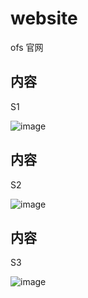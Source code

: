 website
=======

ofs 官网

## 内容

S1

![image](https://user-images.githubusercontent.com/2378632/35318250-71c057b2-0115-11e8-837d-e0786f2dd93a.png)

## 内容

S2

![image](https://user-images.githubusercontent.com/2378632/35318250-71c057b2-0115-11e8-837d-e0786f2dd93a.png)

## 内容

S3

![image](https://user-images.githubusercontent.com/2378632/35318250-71c057b2-0115-11e8-837d-e0786f2dd93a.png)

